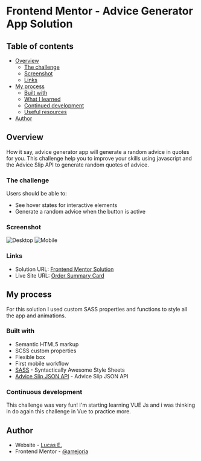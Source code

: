 # Frontend Mentor - Advice Generator App Solution

## Table of contents

- [Overview](#overview)
  - [The challenge](#the-challenge)
  - [Screenshot](#screenshot)
  - [Links](#links)
- [My process](#my-process)
  - [Built with](#built-with)
  - [What I learned](#what-i-learned)
  - [Continued development](#continued-development)
  - [Useful resources](#useful-resources)
- [Author](#author)


## Overview

How it say, advice generator app will generate a random advice in quotes for you. This challenge help you to improve your skills using javascript and the Advice Slip API to generate random quotes of advice.


### The challenge

Users should be able to:

- See hover states for interactive elements
- Generate a random advice when the button is active

### Screenshot

![Desktop](./screenshot-desktop.webp)
![Mobile](./screenshot-mobile.webp)

### Links

- Solution URL: [Frontend Mentor Solution](https://your-solution-url.com)
- Live Site URL: [Order Summary Card](https://arr-advice-generator-app.vercel.app/)

## My process

For this solution I used custom SASS properties and functions to style all the app and animations.

### Built with

- Semantic HTML5 markup
- SCSS custom properties
- Flexible box
- First mobile workflow
- [SASS](https://sass-lang.com/) - Syntactically Awesome Style Sheets
- [Advice Slip JSON API](https://api.adviceslip.com/) - Advice Slip JSON API

### Continuous development
This challenge was very fun! I'm starting learning VUE Js and i was thinking in do again this challenge in Vue to practice more.


## Author

- Website - [Lucas E.](https://arr-dev.vercel.app)
- Frontend Mentor - [@arrejoria](https://www.frontendmentor.io/profile/arrejoria)